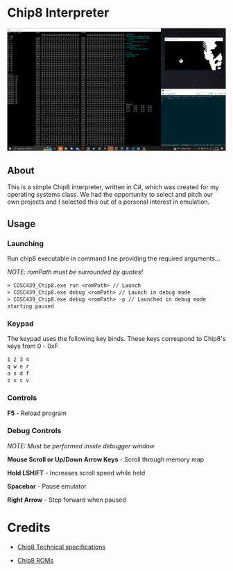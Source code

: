 # Chip8 Interpreter
<p align="center">
    <img src="docs/example.gif" alt="Interpreter demo">
</p>

## About

This is a simple Chip8 interpreter, written in C#, which was created for my operating systems class. We had the opportunity to select and pitch our own projects and I selected this out of a personal interest in emulation.

## Usage

### Launching
Run chip8 executable in command line providing the required arguments...
 
*NOTE: romPath must be surrounded by quotes!*

```
> COSC439_Chip8.exe run <romPath> // Launch
> COSC439_Chip8.exe debug <romPath> // Launch in debug mode
> COSC439_Chip8.exe debug <romPath> -p // Launched in debug mode starting paused 
```

### Keypad
The keypad uses the following key binds. These keys correspond to Chip8's keys from 0 - 0xF
```
1 2 3 4
q w e r
a s d f
z x c v
```
### Controls
**F5** - Reload program

### Debug Controls
*NOTE: Must be performed inside debugger window*

**Mouse Scroll or Up/Down Arrow Keys** - Scroll through memory map

**Hold LSHIFT** - Increases scroll speed while held

**Spacebar** - Pause emulator

**Right Arrow** - Step forward when paused

# Credits

- [Chip8 Technical specifications](http://devernay.free.fr/hacks/chip8/C8TECH10.HTM)

- [Chip8 ROMs](https://github.com/kripod/chip8-roms)
